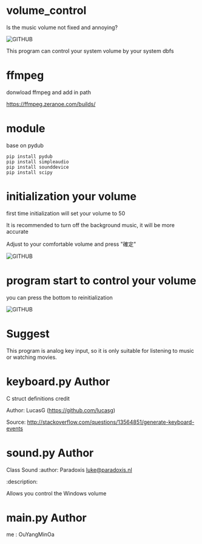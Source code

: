 # volume_control
Is the music volume not fixed and annoying?

![GITHUB](https://cdn.zmescience.com/wp-content/uploads/2012/08/loud-music.jpg)

This program can control your system volume by your system dbfs

# ffmpeg
donwload ffmpeg and add in path

https://ffmpeg.zeranoe.com/builds/

# module
base on pydub 
```
pip install pydub
pip install simpleaudio
pip install sounddevice
pip install scipy
```
# initialization your volume
first time initialization will set your volume to 50

It is recommended to turn off the background music, it will be more accurate

Adjust to your comfortable volume and press "確定"

![GITHUB](https://i.imgur.com/E4RPR2V.png"initialization")

# program start to control your volume
you can press the bottom to reinitialization

![GITHUB](https://i.imgur.com/nPR65hf.png "program working")

# Suggest
This program is analog key input, so it is only suitable for listening to music or watching movies.

# keyboard.py Author

C struct definitions credit

Author: LucasG (https://github.com/lucasg)

Source: http://stackoverflow.com/questions/13564851/generate-keyboard-events

# sound.py Author

Class Sound
:author: Paradoxis <luke@paradoxis.nl>

:description:

Allows you control the Windows volume

# main.py Author
me : OuYangMinOa



